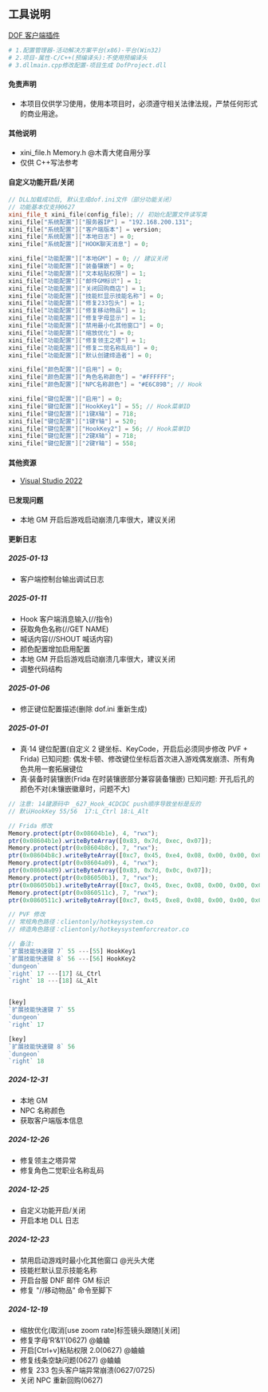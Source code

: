 ## 工具说明

[DOF 客户端插件](https://github.com/manydots/DofProject)

```sh
# 1.配置管理器-活动解决方案平台(x86)-平台(Win32)
# 2.项目-属性-C/C++(预编译头):不使用预编译头
# 3.dllmain.cpp修改配置-项目生成 DofProject.dll
```

#### 免责声明

- 本项目仅供学习使用，使用本项目时，必须遵守相关法律法规，严禁任何形式的商业用途。

#### 其他说明

- xini_file.h Memory.h @木青大佬自用分享
- 仅供 C++写法参考

#### 自定义功能开启/关闭

```c++
// DLL加载成功后, 默认生成dof.ini文件（部分功能关闭）
// 功能基本仅支持0627
xini_file_t xini_file(config_file); // 初始化配置文件读写类
xini_file["系统配置"]["服务器IP"] = "192.168.200.131";
xini_file["系统配置"]["客户端版本"] = version;
xini_file["系统配置"]["本地日志"] = 0;
xini_file["系统配置"]["HOOK聊天消息"] = 0;

xini_file["功能配置"]["本地GM"] = 0; // 建议关闭
xini_file["功能配置"]["装备镶嵌"] = 0;
xini_file["功能配置"]["文本粘贴权限"] = 1;
xini_file["功能配置"]["邮件GM标识"] = 1;
xini_file["功能配置"]["关闭回购商店"] = 1;
xini_file["功能配置"]["技能栏显示技能名称"] = 0;
xini_file["功能配置"]["修复233包头"] = 1;
xini_file["功能配置"]["修复移动物品"] = 1;
xini_file["功能配置"]["修复字母显示"] = 1;
xini_file["功能配置"]["禁用最小化其他窗口"] = 0;
xini_file["功能配置"]["缩放优化"] = 0;
xini_file["功能配置"]["修复领主之塔"] = 1;
xini_file["功能配置"]["修复二觉名称乱码"] = 0;
xini_file["功能配置"]["默认创建缔造者"] = 0;

xini_file["颜色配置"]["启用"] = 0;
xini_file["颜色配置"]["角色名称颜色"] = "#FFFFFF";
xini_file["颜色配置"]["NPC名称颜色"] = "#E6C89B"; // Hook

xini_file["键位配置"]["启用"] = 0;
xini_file["键位配置"]["HookKey1"] = 55; // Hook菜单ID
xini_file["键位配置"]["1键X轴"] = 718;
xini_file["键位配置"]["1键Y轴"] = 520;
xini_file["键位配置"]["HookKey2"] = 56; // Hook菜单ID
xini_file["键位配置"]["2键X轴"] = 718;
xini_file["键位配置"]["2键Y轴"] = 558;
```

#### 其他资源

- [Visual Studio 2022](https://visualstudio.microsoft.com/zh-hans/downloads/)

#### 已发现问题

- 本地 GM 开启后游戏启动崩溃几率很大，建议关闭

#### 更新日志

##### 2025-01-13

- 客户端控制台输出调试日志

##### 2025-01-11

- Hook 客户端消息输入(//指令)
- 获取角色名称(//GET NAME)
- 喊话内容(//SHOUT 喊话内容)
- 颜色配置增加启用配置
- 本地 GM 开启后游戏启动崩溃几率很大，建议关闭
- 调整代码结构

##### 2025-01-06

- 修正键位配置描述(删除 dof.ini 重新生成)

##### 2025-01-01

- 真·14 键位配置(自定义 2 键坐标、KeyCode，开启后必须同步修改 PVF + Frida) 已知问题: 偶发卡顿、修改键位坐标后首次进入游戏偶发崩溃、所有角色共用一套拓展键位
- 真·装备时装镶嵌(Frida 在时装镶嵌部分兼容装备镶嵌) 已知问题: 开孔后孔的颜色不对(未镶嵌徽章时，问题不大)

```js
// 注意: 14键源码中 _627_Hook_4CDCDC push顺序导致坐标是反的
// 默认HookKey 55/56  17:L_Ctrl 18:L_Alt

// Frida 修改
Memory.protect(ptr(0x08604b1e), 4, "rwx");
ptr(0x08604b1e).writeByteArray([0x83, 0x7d, 0xec, 0x07]);
Memory.protect(ptr(0x08604b8c), 7, "rwx");
ptr(0x08604b8c).writeByteArray([0xc7, 0x45, 0xe4, 0x08, 0x00, 0x00, 0x00]);
Memory.protect(ptr(0x08604a09), 4, "rwx");
ptr(0x08604a09).writeByteArray([0x83, 0x7d, 0x0c, 0x07]);
Memory.protect(ptr(0x086050b1), 7, "rwx");
ptr(0x086050b1).writeByteArray([0xc7, 0x45, 0xec, 0x08, 0x00, 0x00, 0x00]);
Memory.protect(ptr(0x0860511c), 7, "rwx");
ptr(0x0860511c).writeByteArray([0xc7, 0x45, 0xe8, 0x08, 0x00, 0x00, 0x00]);

// PVF 修改
// 常规角色路径：clientonly/hotkeysystem.co
// 缔造角色路径：clientonly/hotkeysystemforcreator.co

// 备注:
`扩展技能快速键 7`	55 ---[55] HookKey1
`扩展技能快速键 8`	56 ---[56] HookKey2
`dungeon`
`right`	17 ---[17] &L_Ctrl
`right`	18 ---[18] &L_Alt


[key]
`扩展技能快速键 7`	55
`dungeon`
`right`	17

[key]
`扩展技能快速键 8`	56
`dungeon`
`right`	18
```

##### 2024-12-31

- 本地 GM
- NPC 名称颜色
- 获取客户端版本信息

##### 2024-12-26

- 修复领主之塔异常
- 修复角色二觉职业名称乱码

##### 2024-12-25

- 自定义功能开启/关闭
- 开启本地 DLL 日志

##### 2024-12-23

- 禁用启动游戏时最小化其他窗口 @光头大佬
- 技能栏默认显示技能名称
- 开启台服 DNF 邮件 GM 标识
- 修复 "//移动物品" 命令至脚下

##### 2024-12-19

- 缩放优化(取消[use zoom rate]标签镜头跟随)[关闭]
- 修复字母‘R’&‘I’(0627) @蛐蛐
- 开启[Ctrl+v]粘贴权限 2.0(0627) @蛐蛐
- 修复线条空缺问题(0627) @蛐蛐
- 修复 233 包头客户端异常崩溃(0627/0725)
- 关闭 NPC 重新回购(0627)
